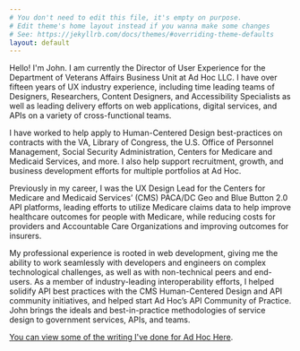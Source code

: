 ```yaml
---
# You don't need to edit this file, it's empty on purpose.
# Edit theme's home layout instead if you wanna make some changes
# See: https://jekyllrb.com/docs/themes/#overriding-theme-defaults
layout: default
---
```

Hello! I'm John. I am currently the Director of User Experience for the Department of Veterans Affairs Business
Unit at Ad Hoc LLC. I have over fifteen years of UX industry experience, including time leading teams of Designers, Researchers, Content Designers, and Accessibility Specialists as well as leading delivery efforts on web applications, digital services, and APIs on a variety of cross-functional teams.

I have worked to help apply to Human-Centered Design best-practices on contracts with the VA, Library of Congress, the U.S. Office of Personnel Management, Social Security Administration, Centers for Medicare and Medicaid Services, and more. I also help support
recruitment, growth, and business development efforts for multiple portfolios at Ad Hoc. 

Previously in my career, I was the UX Design Lead for the Centers for Medicare and Medicaid Services’ (CMS) PACA/DC Geo and Blue Button 2.0 API platforms, leading efforts to utilize Medicare claims data to help improve healthcare outcomes for people with Medicare, while reducing costs for providers and Accountable Care Organizations and improving outcomes for insurers.

My professional experience is rooted in web development, giving me the ability to work seamlessly with developers and engineers on complex technological challenges, as well as with non-technical peers and end-users. As a member of industry-leading interoperability efforts, I helped solidify API best practices with the CMS Human-Centered Design and API community initiatives, and helped start Ad Hoc’s API Community of Practice. John brings the ideals and best-in-practice methodologies of service design to government services, APIs, and teams.

[You can view some of the writing I've done for Ad Hoc Here](https://adhoc.team/authors/french-john/).